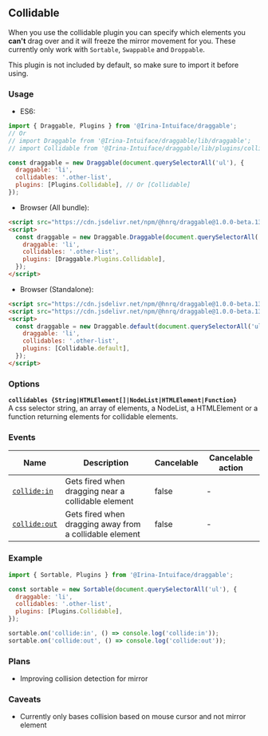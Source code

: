 ## Collidable

When you use the collidable plugin you can specify which elements you **can't** drag over and it will freeze
the mirror movement for you. These currently only work with `Sortable`, `Swappable` and `Droppable`.

This plugin is not included by default, so make sure to import it before using.

### Usage

- ES6:

```js
import { Draggable, Plugins } from '@Irina-Intuiface/draggable';
// Or
// import Draggable from '@Irina-Intuiface/draggable/lib/draggable';
// import Collidable from '@Irina-Intuiface/draggable/lib/plugins/collidable';

const draggable = new Draggable(document.querySelectorAll('ul'), {
  draggable: 'li',
  collidables: '.other-list',
  plugins: [Plugins.Collidable], // Or [Collidable]
});
```

- Browser (All bundle):

```html
<script src="https://cdn.jsdelivr.net/npm/@hnrq/draggable@1.0.0-beta.13/lib/draggable.bundle.js"></script>
<script>
  const draggable = new Draggable.Draggable(document.querySelectorAll('ul'), {
    draggable: 'li',
    collidables: '.other-list',
    plugins: [Draggable.Plugins.Collidable],
  });
</script>
```

- Browser (Standalone):

```html
<script src="https://cdn.jsdelivr.net/npm/@hnrq/draggable@1.0.0-beta.13/lib/draggable.js"></script>
<script src="https://cdn.jsdelivr.net/npm/@hnrq/draggable@1.0.0-beta.13/lib/plugins/collidable.js"></script>
<script>
  const draggable = new Draggable.default(document.querySelectorAll('ul'), {
    draggable: 'li',
    collidables: '.other-list',
    plugins: [Collidable.default],
  });
</script>
```

### Options

**`collidables {String|HTMLElement[]|NodeList|HTMLElement|Function}`**  
A css selector string, an array of elements, a NodeList, a HTMLElement or a function returning elements for collidable elements.

### Events

| Name                        | Description                                             | Cancelable | Cancelable action |
| --------------------------- | ------------------------------------------------------- | ---------- | ----------------- |
| [`collide:in`][collidein]   | Gets fired when dragging near a collidable element      | false      | -                 |
| [`collide:out`][collideout] | Gets fired when dragging away from a collidable element | false      | -                 |

[collidein]: CollidableEvent#collideinevent
[collideout]: CollidableEvent#collideoutevent

### Example

```js
import { Sortable, Plugins } from '@Irina-Intuiface/draggable';

const sortable = new Sortable(document.querySelectorAll('ul'), {
  draggable: 'li',
  collidables: '.other-list',
  plugins: [Plugins.Collidable],
});

sortable.on('collide:in', () => console.log('collide:in'));
sortable.on('collide:out', () => console.log('collide:out'));
```

### Plans

- Improving collision detection for mirror

### Caveats

- Currently only bases collision based on mouse cursor and not mirror element
